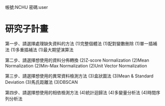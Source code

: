 帳號:NCHU
密碼:user

# 研究子計畫

第一步、請選擇處理缺失資料的方法
(1)完整個體法
(1)配對變數刪除
(1)單一插補法
(1)多重插補法
(1)最大期望演算法

第二步、請選擇想使用的資料分佈轉換
(2)Z-score Normalization
(2)Mean Normalization
(2)Min-Max Normalization
(2)Unit Vector Normalization

第三步、請選擇想使用的異常資料檢測方法
(3)盒狀圖法
(3)Mean & Standard Deviation
(3)馬氏距離法
(3)DBSCAN

第四步、請選擇想使用的相依檢測方法
(4)統計迴歸法
(4)多變量分析法
(4)時間序列分析法










